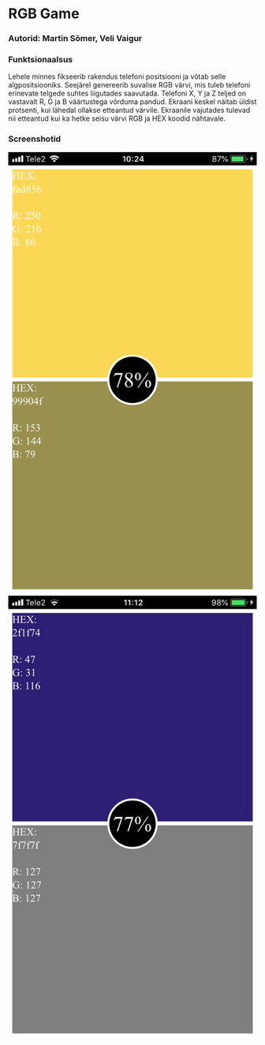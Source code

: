 # RGB Game  
### Autorid: Martin Sõmer, Veli Vaigur  
  
###  Funktsionaalsus  
Lehele minnes fikseerib rakendus telefoni positsiooni ja võtab selle algpositsiooniks. Seejärel genereerib suvalise RGB värvi, mis tuleb telefoni erinevate telgede suhtes liigutades saavutada. Telefoni X, Y ja Z teljed on vastavalt R, G ja B väärtustega võrduma pandud. Ekraani keskel näitab üldist protsenti, kui lähedal ollakse etteantud värvile. Ekraanile vajutades tulevad nii etteantud kui ka hetke seisu värvi RGB ja HEX koodid nähtavale.  
  
### Screenshotid  
![Screenshot 1](screenshots/screenshot_1.PNG)  
![Screenshot 2](screenshots/screenshot_2.PNG)
